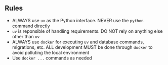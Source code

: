 ## Rules
- ALWAYS use `uv` as the Python interface. NEVER use the `python` command directly
- `uv` is reponsible of handling requirements. DO NOT rely on anything else other than `uv`
- ALWAYS use `docker` for executing `uv` and database commands, migrations, etc. ALL development MUST be done through `docker` to avoid polluting the local environment
- Use `docker ...` commands as needed

